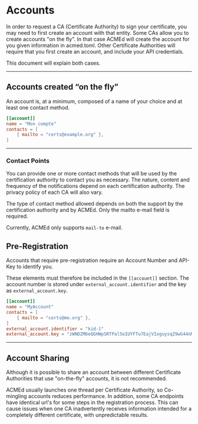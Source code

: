 
[//]: # (Copying and distribution of this file, with or without modification,)
[//]: # (are permitted in any medium without royalty provided the copyright)
[//]: # (notice and this notice are preserved.  This file is offered as-is,)
[//]: # (without any warranty.)

# Accounts
In order to request a CA (Certificate Authority) to sign your certificate, you may need to first create an account with that entity. Some CAs allow you to create accounts "on the fly". In that case ACMEd will create the account for you given information in acmed.toml.  Other Certificate Authorities will require that you first create an account, and include your API credentials.

This document will explain both cases.

---

## Accounts created “on the fly”

An account is, at a minimum, composed of a name of your choice and at least one contact method.

``` toml
[[account]]
name = "Mon compte"
contacts = [
    { mailto = "certs@example.org" },
]
```

---

### Contact Points

You can provide one or more contact methods that will be used by the certification authority to contact you as necessary. The nature, content and frequency of the notifications depend on each certification authority. The privacy policy of each CA will also vary.

The type of contact method allowed depends on both the support by the certification authority and by ACMEd. Only the mailto e-mail field is required.

Currently, ACMEd only supports `mail-to` e-mail.


## Pre-Registration

Accounts that require pre-registration require an Account Number and API-Key to identify you.

These elements must therefore be included in the `[[account]]` section. The account number is stored under `external_account.identifier` and the key as `external_account.key`.


``` toml
[[account]]
name = "MyAccount"
contacts = [
    { mailto = "certs@me.org" },
]
external_account.identifier = "kid-1"
external_account.key = "zWNDZM6eQGHWpSRTPal5eIUYFTu7EajVIoguysqZ9wG44nMEtx3MUAsUDkMTQ12W"
```

---

## Account Sharing

Although it is possible to share an account between different Certificate Authorities that use "on-the-fly" accounts, it is not recommended.

ACMEd usually launches one thread per Certificate Authority, so Co-mingling accounts reduces performance. In addition, some CA endpoints have identical url's for some steps in the registration process. This can cause issues when one CA inadvertently receives information intended for a completely different certificate, with unpredictable results.
